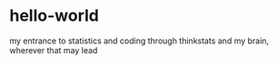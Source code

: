 # hello-world
my entrance to statistics and coding through thinkstats and my brain, wherever that may lead 
